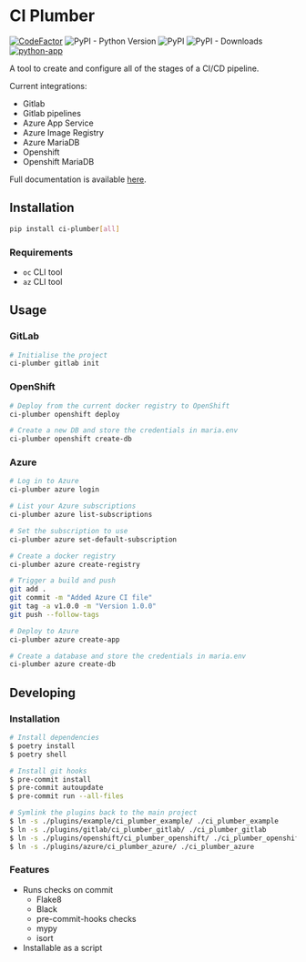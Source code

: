 # CI Plumber

[![CodeFactor](https://www.codefactor.io/repository/github/pbexe/ci-plumber/badge)](https://www.codefactor.io/repository/github/pbexe/ci-plumber) ![PyPI - Python Version](https://img.shields.io/pypi/pyversions/ci-plumber) ![PyPI](https://img.shields.io/pypi/v/ci-plumber) ![PyPI - Downloads](https://img.shields.io/pypi/dm/ci-plumber) [![python-app](https://github.com/pbexe/ci-plumber/actions/workflows/python-app.yml/badge.svg)](https://github.com/pbexe/ci-plumber/actions/workflows/python-app.yml)

A tool to create and configure all of the stages of a CI/CD pipeline.

Current integrations:
- Gitlab
- Gitlab pipelines
- Azure App Service
- Azure Image Registry
- Azure MariaDB
- Openshift
- Openshift MariaDB

Full documentation is available [here](https://milesbudden.com/ci-plumber/).

## Installation

```sh
pip install ci-plumber[all]
```

### Requirements

- `oc` CLI tool
- `az` CLI tool

## Usage

### GitLab
```sh
# Initialise the project
ci-plumber gitlab init
```

### OpenShift

```sh
# Deploy from the current docker registry to OpenShift
ci-plumber openshift deploy

# Create a new DB and store the credentials in maria.env
ci-plumber openshift create-db
```

### Azure

```sh
# Log in to Azure
ci-plumber azure login

# List your Azure subscriptions
ci-plumber azure list-subscriptions

# Set the subscription to use
ci-plumber azure set-default-subscription

# Create a docker registry
ci-plumber azure create-registry

# Trigger a build and push
git add .
git commit -m "Added Azure CI file"
git tag -a v1.0.0 -m "Version 1.0.0"
git push --follow-tags

# Deploy to Azure
ci-plumber azure create-app

# Create a database and store the credentials in maria.env
ci-plumber azure create-db
```

## Developing

### Installation
```sh
# Install dependencies
$ poetry install
$ poetry shell

# Install git hooks
$ pre-commit install
$ pre-commit autoupdate
$ pre-commit run --all-files

# Symlink the plugins back to the main project
$ ln -s ./plugins/example/ci_plumber_example/ ./ci_plumber_example
$ ln -s ./plugins/gitlab/ci_plumber_gitlab/ ./ci_plumber_gitlab
$ ln -s ./plugins/openshift/ci_plumber_openshift/ ./ci_plumber_openshift
$ ln -s ./plugins/azure/ci_plumber_azure/ ./ci_plumber_azure
```

### Features

- Runs checks on commit
    - Flake8
    - Black
    - pre-commit-hooks checks
    - mypy
    - isort
- Installable as a script
